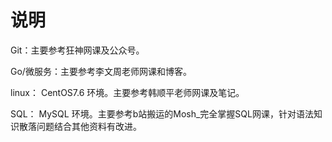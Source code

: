 # 说明

Git：主要参考狂神网课及公众号。

Go/微服务：主要参考李文周老师网课和博客。

linux： CentOS7.6 环境。主要参考韩顺平老师网课及笔记。

SQL： MySQL 环境。主要参考b站搬运的Mosh_完全掌握SQL网课，针对语法知识散落问题结合其他资料有改进。
